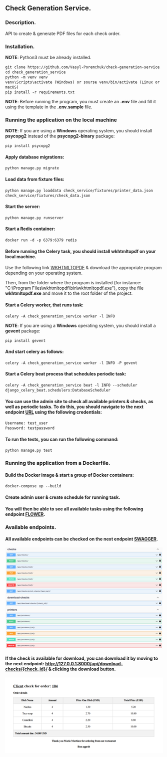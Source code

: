 ## Check Generation Service.

### Description.

API to create & generate PDF files for each check order.

### Installation.

**NOTE**: Python3 must be already installed.

```shell
git clone https://github.com/Vasyl-Poremchuk/check-generation-service
cd check_generation_service
python -m venv venv
venv\Scripts\activate (Windows) or sourse venv/bin/activate (Linux or macOS)
pip install -r requirements.txt
```

**NOTE**: Before running the program, you must create an **.env** file and fill it using the template in the **.env.sample** file.

### Running the application on the local machine

**NOTE**: If you are using a **Windows** operating system, you should install **psycopg2** instead of the **psycopg2-binary** package:

```shell
pip install psycopg2
```

#### Apply database migrations:

```shell
python manage.py migrate
```

#### Load data from fixture files:

```shell
python manage.py loaddata check_service/fixtures/printer_data.json check_service/fixtures/check_data.json
```

#### Start the server:

```shell
python manage.py runserver
```

#### Start a Redis container:

```shell
docker run -d -p 6379:6379 redis
```

#### Before running the Celery task, you should install wkhtmltopdf on your local machine.

Use the following  link [WKHTMLTOPDF](https://wkhtmltopdf.org/downloads.html) & download the appropriate program depending on your operating system.

Then, from the folder where the program is installed (for instance: "C:\Program Files\wkhtmltopdf\bin\wkhtmltopdf.exe"), copy the file **wkhtmltopdf.exe** and move it to the root folder of the project.

#### Start a Celery worker, that runs task:

```shell
celery -A check_generation_service worker -l INFO
```

**NOTE**: If you are using a **Windows** operating system, you should install a **gevent** package:

```shell
pip install gevent
```

#### And start celery as follows:

```shell
celery -A check_generation_service worker -l INFO -P gevent
```

#### Start a Celery beat process that schedules periodic task:

```shell
celery -A check_generation_service beat -l INFO --scheduler django_celery_beat.schedulers:DatabaseScheduler
```

#### You can use the admin site to check all available printers & checks, as well as periodic tasks. To do this, you should navigate to the next endpoint [URL](http://127.0.0.1:8000/admin/login/?next=/admin/) using the following credentials:

```
Username: test_user
Password: testpassword
```

#### To run the tests, you can run the following command:

```shell
python manage.py test
```

### Running the application from a Dockerfile.

#### Build the Docker image & start a group of Docker containers:

```shell
docker-compose up --build
```

#### Create admin user & create schedule for running task.

#### You will then be able to see all available tasks using the following endpoint [FLOWER](http://127.0.0.1:5555).

### Available endpoints.

#### All available endpoints can be checked on the next endpoint [SWAGGER](http://127.0.0.1:8000/api/schema/swagger/#/).

![swagger](static/images/endpoints.png)

#### If the check is available for download, you can download it by moving to the next endpoint: **http://127.0.0.1:8000/api/download-checks/{check_id}/** & clicking the download button.

![check](static/images/check.png)
